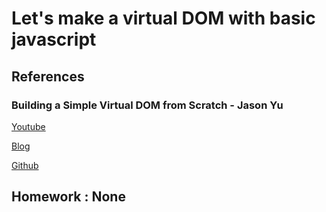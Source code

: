 # Let's make a virtual DOM with basic javascript




## References

### Building a Simple Virtual DOM from Scratch - Jason Yu

[Youtube](https://www.youtube.com/watch?v=85gJMUEcnkc)

[Blog](https://dev.to/ycmjason/building-a-simple-virtual-dom-from-scratch-3d05)

[Github](https://github.com/ycmjason-talks/2018-11-21-manc-web-meetup-4)

## Homework : None
